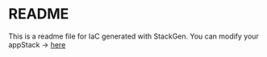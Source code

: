 # README
This is a readme file for IaC generated with StackGen.
You can modify your appStack -> [here](http://main.dev.stackgen.com/appstacks/14e2385e-85ca-472c-beaf-cfbb402ba562)
